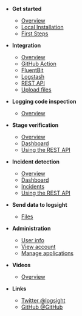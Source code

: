 <!-- docs/_sidebar.md -->

- **Get started**
  - [Overview](/)
  - [Local Installation](/get_started/installation.md)
  - [First Steps](/get_started/first_steps.md)

- **Integration**
  - [Overview](./integration/overview.md)
  - [GitHub Action](/integration/github_action.md)
  - [FluentBit](./integration/fluentbit.md)
  - [Logstash](./integration/logstash.md)
  - [REST API](./integration/rest-api.md)
  - [Upload files](./integration/upload_files.md)

- **Logging code inspection**
  - [Overview](/logging_code_inspection/overview.md)

- **Stage verification**
  - [Overview](/stage_verification/overview.md)
  - [Dashboard](/stage_verification/dashboard.md)
  - [Using the REST API](/stage_verification/using_the_rest_api.md)

- **Incident detection**
  - [Overview](/incident_detection/overview.md) 
  - [Dashboard](/incident_detection/dashboard.md) 
  - [Incidents](/incident_detection/incidents.md)
  - [Using the REST API](/incident_detection/using_the_rest_api.md)

- **Send data to logsight**
  - [Files](/tutorials/dataset_import_short.md)
  
- **Administration**
  - [User info](/administration/user_info.md)
  - [View account](/administration/view_account.md)
  - [Manage applications](/administration/manage_applications.md)
    
- **Videos**
  - [Overview](/videos/overview.md)

- **Links**
  - [Twitter @logsight](http://twitter.com/logsight)
  - [GitHub @GitHub](https://github.com/aiops)
